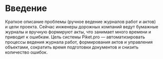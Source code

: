 # Введение

Краткое описание проблемы (ручное ведение журналов работ и актов) и цели проекта. Сейчас инженеры дорожных компаний ведут бумажные журналы и вручную формируют акты, что занимает много времени и приводит к ошибкам. Цель системы Piket.pro — автоматизировать процессы ведения журнала работ, формирования актов и управления объектами, сократить время подготовки документов и снизить количество ошибок.
